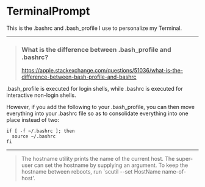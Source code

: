 # TerminalPrompt

This is the .bashrc and .bash_profile I use to personalize my Terminal.

__________________

> ### What is the difference between .bash_profile and .bashrc?
>
> https://apple.stackexchange.com/questions/51036/what-is-the-difference-between-bash-profile-and-bashrc

.bash_profile is executed for login shells, while .bashrc is executed for interactive non-login shells.

However, if you add the following to your .bash_profile, you can then move everything into your .bashrc file so as to consolidate everything into one place instead of two:

```
if [ -f ~/.bashrc ]; then
  source ~/.bashrc
fi
```

__________________

> The hostname utility prints the name of the current host.  The super-user
     can set the hostname by supplying an argument.  To keep the hostname
     between reboots, run `scutil --set HostName name-of-host'.
